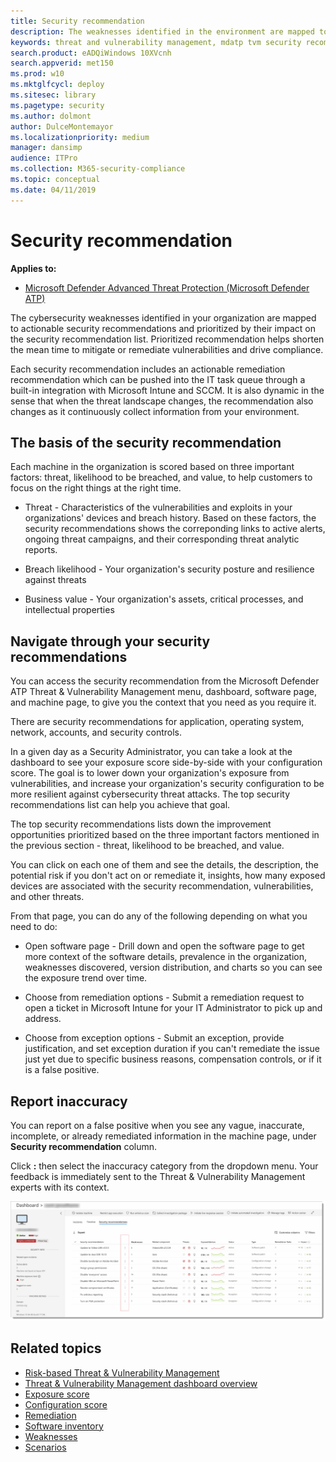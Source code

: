 ```yaml
---
title: Security recommendation
description: The weaknesses identified in the environment are mapped to actionable security recommendations and prioritized by their impact on the organizational exposure score.
keywords: threat and vulnerability management, mdatp tvm security recommendation, cybersecurity recommendation, actionable security recommendation
search.product: eADQiWindows 10XVcnh
search.appverid: met150
ms.prod: w10
ms.mktglfcycl: deploy
ms.sitesec: library
ms.pagetype: security
ms.author: dolmont
author: DulceMontemayor
ms.localizationpriority: medium
manager: dansimp
audience: ITPro
ms.collection: M365-security-compliance 
ms.topic: conceptual
ms.date: 04/11/2019
---
```

# Security recommendation
**Applies to:**
- [Microsoft Defender Advanced Threat Protection (Microsoft Defender ATP)](https://go.microsoft.com/fwlink/p/?linkid=2069559)

The cybersecurity weaknesses identified in your organization are mapped to actionable security recommendations and prioritized by their impact on the security recommendation list. Prioritized recommendation helps shorten the mean time to mitigate or remediate vulnerabilities and drive compliance.

Each security recommendation includes an actionable remediation recommendation which can be pushed into the IT task queue through a built-in integration with Microsoft Intune and SCCM. It is also dynamic in the sense that when the threat landscape changes, the recommendation also changes as it continuously collect information from your environment. 

## The basis of the security recommendation
Each machine in the organization is scored based on three important factors: threat, likelihood to be breached, and value, to help customers to focus on the right things at the right time.

- Threat - Characteristics of the vulnerabilities and exploits in your organizations' devices and breach history. Based on these factors, the security recommendations shows the correponding links to active alerts, ongoing threat campaigns, and their corresponding threat analytic reports. 

- Breach likelihood - Your organization's security posture and resilience against threats

- Business value - Your organization's assets, critical processes, and intellectual properties


## Navigate through your security recommendations
You can access the security recommendation from the Microsoft Defender ATP Threat & Vulnerability Management menu, dashboard, software page, and machine page, to give you the context that you need as you require it. 

There are security recommendations for application, operating system, network, accounts, and security controls. 

In a given day as a Security Administrator, you can take a look at the dashboard to see your exposure score side-by-side with your configuration score. The goal is to lower down your organization's exposure from vulnerabilities, and increase your organization's security configuration to be more resilient against cybersecurity threat attacks. The top security recommendations list can help you achieve that goal. 

The top security recommendations lists down the improvement opportunities prioritized based on the three important factors mentioned in the previous section - threat, likelihood to be breached, and value.   

You can click on each one of them and see the details, the description, the potential risk if you don't act on or remediate it, insights, how many exposed devices are associated with the security recommendation, vulnerabilities, and other threats.

From that page, you can do any of the following depending on what you need to do:

- Open software page - Drill down and open the software page to get more context of the software details, prevalence in the organization, weaknesses discovered, version distribution, and charts so you can see the exposure trend over time. 

- Choose from remediation options - Submit a remediation request to open a ticket in Microsoft Intune for your IT Administrator to pick up and address.

- Choose from exception options - Submit an exception, provide justification, and set exception duration if you can't remediate the issue just yet due to specific business reasons, compensation controls, or if it is a false positive. 

## Report inaccuracy

You can report on a false positive when you see any vague, inaccurate, incomplete, or already remediated information in the machine page, under **Security recommendation** column.

Click **:** then select the inaccuracy category from the dropdown menu. Your feedback is immediately sent to the Threat & Vulnerability Management experts with its context.

![Report inaccuracy from the machine page within the Security recommendation column](images/tvm_report_inaccuracy.png)


## Related topics
- [Risk-based Threat & Vulnerability Management](next-gen-threat-and-vuln-mgt.md) 
- [Threat & Vulnerability Management dashboard overview](tvm-dashboard-insights.md)
- [Exposure score](tvm-exposure-score.md)
- [Configuration score](configuration-score.md)
- [Remediation](tvm-remediation.md)
- [Software inventory](tvm-software-inventory.md)
- [Weaknesses](tvm-weaknesses.md)
- [Scenarios](threat-and-vuln-mgt-scenarios.md) 

